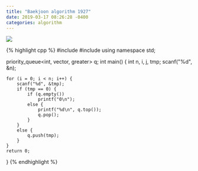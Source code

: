 ```yaml
---
title: "Baekjoon algorithm 1927"
date: 2019-03-17 08:26:28 -0400
categories: algorithm
---
```



<img src="https://user-images.githubusercontent.com/49894861/63259179-aafd2a80-c2b8-11e9-8d38-b6c2a07f692d.png" />



{% highlight cpp %}
#include <cstdio>
#include <queue>
using namespace std;

priority_queue<int, vector<int>, greater<int>> q;
int main() {
	int n, i, j, tmp;
	scanf("%d", &n);

	for (i = 0; i < n; i++) {
		scanf("%d", &tmp);
		if (tmp == 0) {
			if (q.empty())
				printf("0\n");
			else {
				printf("%d\n", q.top());
				q.pop();
			}
		}
		else {
			q.push(tmp);
		}
	}
	return 0;
}
{% endhighlight %}
